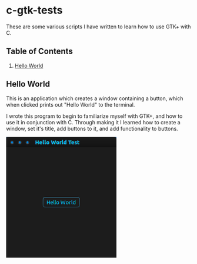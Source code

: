 # c-gtk-tests
These are some various scripts I have written to learn how to use GTK+ with C.

## Table of Contents
1. [Hello World](#hello-world)

## Hello World
This is an application which creates a window containing a button, which when clicked prints out "Hello World" to the terminal.

I wrote this program to begin to familiarize myself with GTK+, and how to use it in conjunction with C. Through making it I learned how to create a window, set it's title, add buttons to it, and add functionality to buttons.

[![Hello World](screenshots/hello_world.png)](hello_world.c)
